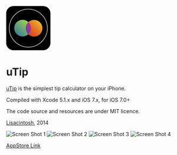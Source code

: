 <img style="border-radius:20px;" src="Tip Tap/Tip Tap/Images.xcassets/AppIcon.appiconset/Icon-60@2x.png">

uTip
=====

[uTip](http://www.lisacintosh.com/utip/) is the simplest tip calculator on your iPhone.

Compiled with Xcode 5.1.x and iOS 7.x, for iOS 7.0+

The code source and resources are under MIT licence.

[Lisacintosh](http://www.lisacintosh.com/), 2014

![Screen Shot 1](http://lisacintosh.com/utip/images/screenshot-1.png)
![Screen Shot 2](http://lisacintosh.com/utip/images/screenshot-2.png)
![Screen Shot 3](http://lisacintosh.com/utip/images/screenshot-3.png)
![Screen Shot 4](http://lisacintosh.com/utip/images/screenshot-4.png)


[AppStore Link](https://itunes.apple.com/us/app/utip/id932573727?ls=1&mt=8)